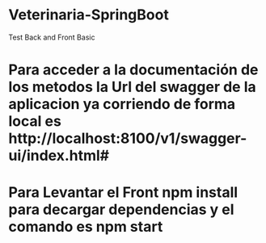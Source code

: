 # Veterinaria-SpringBoot
Test Back and Front Basic
# Para acceder a la documentación de los metodos la Url del swagger de la aplicacion ya corriendo de forma local es http://localhost:8100/v1/swagger-ui/index.html#
# Para Levantar el Front npm install para decargar dependencias y el comando es npm start
